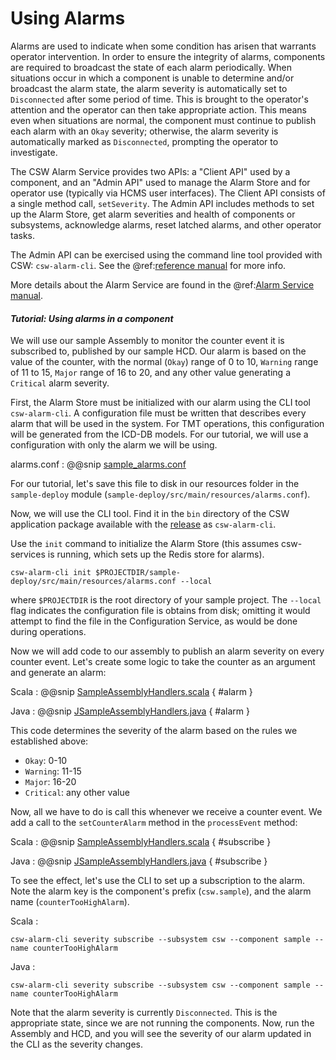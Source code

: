 # Using Alarms

Alarms are used to indicate when some condition has arisen that warrants operator intervention.  In order to ensure
the integrity of alarms, components are required to broadcast the state of each alarm periodically.  When situations occur
in which a component is unable to determine and/or broadcast the alarm state, the alarm severity is automatically
set to `Disconnected` after some period of time.  This is brought to the operator's attention and the operator can then take
appropriate action.  This means even when situations are normal, the component must continue to publish each alarm 
with an `Okay` severity; otherwise, the alarm severity is automatically marked as `Disconnected`, prompting the operator
to investigate.

The CSW Alarm Service provides two APIs: a "Client API" used by a component, and an "Admin API" used to manage the Alarm
Store and for operator use (typically via HCMS user interfaces).  The Client API consists of a single method call, `setSeverity`. 
The Admin API includes methods to set up the Alarm Store, get alarm severities and health of components or subsystems, 
acknowledge alarms, reset latched alarms, and other operator tasks. 

The Admin API can be exercised using the command line tool provided with CSW: `csw-alarm-cli`.  See the @ref:[reference manual](../apps/cswalarmcli.md)
for more info.

More details about the Alarm Service are found in the @ref:[Alarm Service manual](../services/alarm.md).

#### *Tutorial: Using alarms in a component*

We will use our sample Assembly to monitor the counter event it is subscribed to, published by our sample HCD.
Our alarm is based on the value of the counter, with the normal (`Okay`) range of 0 to 10, `Warning` 
range of 11 to 15, `Major` range of 16 to 20, and any other value generating a `Critical` alarm severity.

First, the Alarm Store must be initialized with our alarm using the CLI tool `csw-alarm-cli`.  A configuration file must be
written that describes every alarm that will be used in the system.  For TMT operations, this configuration will be generated
from the ICD-DB models.  For our tutorial, we will use a configuration with only the alarm we will be using.  

alarms.conf
:   @@snip [sample_alarms.conf](../../../../examples/src/main/resources/sample-alarms.conf)

For our tutorial, let's save this file to disk in our resources folder in the `sample-deploy` module
(`sample-deploy/src/main/resources/alarms.conf`).

Now, we will use the CLI tool.  Find it in the `bin` directory of the CSW application package available with the
[release](https://github.com/tmtsoftware/csw/releases) as `csw-alarm-cli`.

Use the `init` command to initialize the Alarm Store (this assumes csw-services is running, which sets up the Redis store
for alarms).

```
csw-alarm-cli init $PROJECTDIR/sample-deploy/src/main/resources/alarms.conf --local
```

where `$PROJECTDIR` is the root directory of your sample project.  The `--local` flag indicates the configuration file
is obtains from disk; omitting it would attempt to find the file in the Configuration Service, as would be done during 
operations.

Now we will add code to our assembly to publish an alarm severity on every counter event.  Let's create some logic
to take the counter as an argument and generate an alarm:

Scala
:   @@snip [SampleAssemblyHandlers.scala](../../../../examples/src/main/scala/example/tutorial/basic/sampleassembly/SampleAssemblyHandlersAlarm.scala) { #alarm }

Java
:   @@snip [JSampleAssemblyHandlers.java](../../../../examples/src/main/java/example/tutorial/basic/sampleassembly/JSampleAssemblyHandlersAlarm.java) { #alarm }

This code determines the severity of the alarm based on the rules we established above:

  * `Okay`: 0-10
  * `Warning`: 11-15
  * `Major`: 16-20
  * `Critical`: any other value
  
Now, all we have to do is call this whenever we receive a counter event.  We add a call to the `setCounterAlarm` method 
in the `processEvent` method:

Scala
:   @@snip [SampleAssemblyHandlers.scala](../../../../examples/src/main/scala/example/tutorial/basic/sampleassembly/SampleAssemblyHandlersAlarm.scala) { #subscribe }

Java
:   @@snip [JSampleAssemblyHandlers.java](../../../../examples/src/main/java/example/tutorial/basic/sampleassembly/JSampleAssemblyHandlersAlarm.java) { #subscribe }

To see the effect, let's use the CLI to set up a subscription to the alarm.  Note the alarm key is the component's prefix 
(`csw.sample`), and the alarm name (`counterTooHighAlarm`).

Scala
:   
```
csw-alarm-cli severity subscribe --subsystem csw --component sample --name counterTooHighAlarm
```

Java
:   
```
csw-alarm-cli severity subscribe --subsystem csw --component sample --name counterTooHighAlarm
```

Note that the alarm severity is currently `Disconnected`.  This is the appropriate state, since we are not running the 
components.  Now, run the Assembly and HCD, and you will see the severity of our alarm updated in the CLI as the severity changes.


